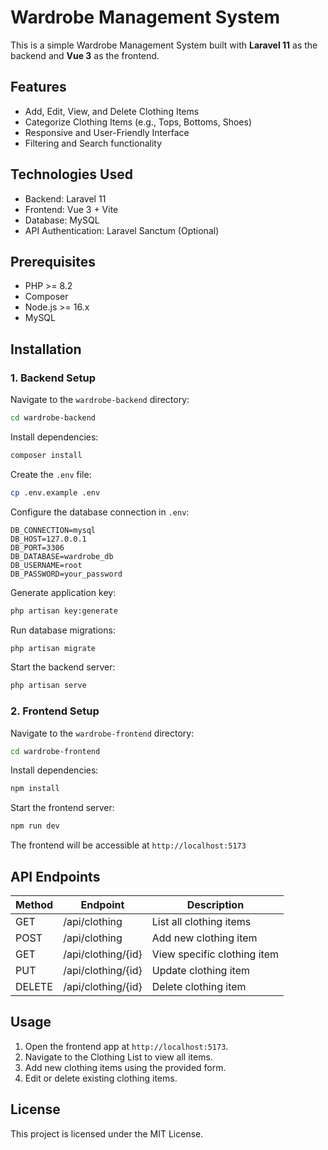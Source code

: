 # Wardrobe Management System

This is a simple Wardrobe Management System built with **Laravel 11** as the backend and **Vue 3** as the frontend.

## Features
- Add, Edit, View, and Delete Clothing Items
- Categorize Clothing Items (e.g., Tops, Bottoms, Shoes)
- Responsive and User-Friendly Interface
- Filtering and Search functionality

## Technologies Used
- Backend: Laravel 11
- Frontend: Vue 3 + Vite
- Database: MySQL
- API Authentication: Laravel Sanctum (Optional)

## Prerequisites
- PHP >= 8.2
- Composer
- Node.js >= 16.x
- MySQL

## Installation

### 1. Backend Setup

Navigate to the `wardrobe-backend` directory:
```bash
cd wardrobe-backend
```

Install dependencies:
```bash
composer install
```

Create the `.env` file:
```bash
cp .env.example .env
```

Configure the database connection in `.env`:
```env
DB_CONNECTION=mysql
DB_HOST=127.0.0.1
DB_PORT=3306
DB_DATABASE=wardrobe_db
DB_USERNAME=root
DB_PASSWORD=your_password
```

Generate application key:
```bash
php artisan key:generate
```

Run database migrations:
```bash
php artisan migrate
```

Start the backend server:
```bash
php artisan serve
```

### 2. Frontend Setup
Navigate to the `wardrobe-frontend` directory:
```bash
cd wardrobe-frontend
```

Install dependencies:
```bash
npm install
```

Start the frontend server:
```bash
npm run dev
```

The frontend will be accessible at `http://localhost:5173`

## API Endpoints
| Method    | Endpoint         | Description           |
|----------|----------------|--------------------|
| GET      | /api/clothing   | List all clothing items |
| POST     | /api/clothing   | Add new clothing item  |
| GET      | /api/clothing/{id} | View specific clothing item |
| PUT      | /api/clothing/{id} | Update clothing item   |
| DELETE   | /api/clothing/{id} | Delete clothing item   |

## Usage
1. Open the frontend app at `http://localhost:5173`.
2. Navigate to the Clothing List to view all items.
3. Add new clothing items using the provided form.
4. Edit or delete existing clothing items.

## License
This project is licensed under the MIT License.

